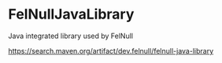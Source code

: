 # FelNullJavaLibrary
Java integrated library used by FelNull

https://search.maven.org/artifact/dev.felnull/felnull-java-library
